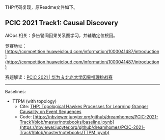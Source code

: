 THP代码复现，原Readme文件如下。

## PCIC 2021 Track1: Causal Discovery

AIOps 相关：多告警间因果关系图学习，并辅助定位根因。

竞赛地址：[https://competition.huaweicloud.com/information/1000041487/introduction](https://competition.huaweicloud.com/information/1000041487/introduction)

赛题解读：[PCIC 2021 | 华为 & 北京大学因果推理挑战赛](https://dreamhomes.top/posts/202106211024.html)

---

Baselines:

- TTPM (with topology)
  - Cite: [THP: Topological Hawkes Processes for Learning Granger Causality on Event Sequences](https://arxiv.org/abs/2105.10884)
  - Code: [https://nbviewer.jupyter.org/github/dreamhomes/PCIC-2021-Track1/blob/master/notebooks/baseline.ipynb](https://nbviewer.jupyter.org/github/dreamhomes/PCIC-2021-Track1/blob/master/notebooks/TTPM.ipynb)


